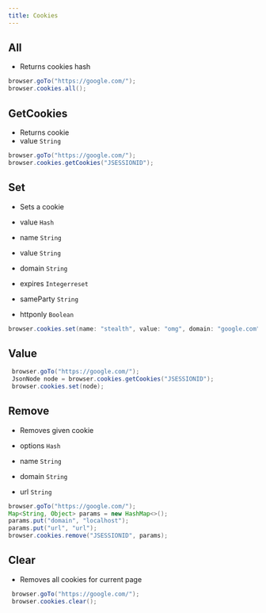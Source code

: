 ```yaml
---
title: Cookies
---
```

## All

- Returns cookies hash

```java
browser.goTo("https://google.com/");
browser.cookies.all();
```

## GetCookies

- Returns cookie
- value `String`

```java
browser.goTo("https://google.com/");
browser.cookies.getCookies("JSESSIONID");
```

## Set

- Sets a cookie

- value `Hash`
- name `String`
- value `String`
- domain `String`
- expires `Integerreset`
- sameParty `String`
- httponly `Boolean`

```java
browser.cookies.set(name: "stealth", value: "omg", domain: "google.com");
```

## Value

```java
 browser.goTo("https://google.com/");
 JsonNode node = browser.cookies.getCookies("JSESSIONID");
 browser.cookies.set(node);
```

## Remove

- Removes given cookie

- options `Hash`
- name `String`
- domain `String`
- url `String`

```java
browser.goTo("https://google.com/");
Map<String, Object> params = new HashMap<>();
params.put("domain", "localhost");
params.put("url", "url");
browser.cookies.remove("JSESSIONID", params);
```

## Clear

- Removes all cookies for current page

```java
 browser.goTo("https://google.com/");
 browser.cookies.clear();
```
